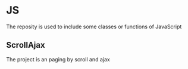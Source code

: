 # JS
The reposity is used to include some classes or functions of JavaScript

## ScrollAjax
The project is an paging by scroll and ajax
